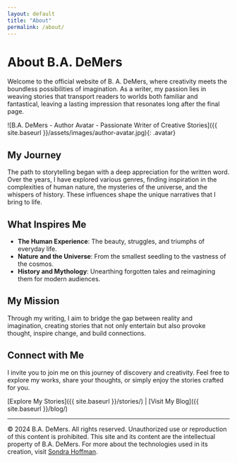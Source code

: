 ```yaml
---
layout: default
title: "About"
permalink: /about/
---
```


# About B.A. DeMers

Welcome to the official website of B. A. DeMers, where creativity meets the boundless possibilities of imagination. As a writer, my passion lies in weaving stories that transport readers to worlds both familiar and fantastical, leaving a lasting impression that resonates long after the final page.

![B.A. DeMers - Author Avatar - Passionate Writer of Creative Stories]({{ site.baseurl }}/assets/images/author-avatar.jpg){: .avatar}

## My Journey

The path to storytelling began with a deep appreciation for the written word. Over the years, I have explored various genres, finding inspiration in the complexities of human nature, the mysteries of the universe, and the whispers of history. These influences shape the unique narratives that I bring to life.

## What Inspires Me

- **The Human Experience**: The beauty, struggles, and triumphs of everyday life.
- **Nature and the Universe**: From the smallest seedling to the vastness of the cosmos.
- **History and Mythology**: Unearthing forgotten tales and reimagining them for modern audiences.

## My Mission

Through my writing, I aim to bridge the gap between reality and imagination, creating stories that not only entertain but also provoke thought, inspire change, and build connections.

## Connect with Me

I invite you to join me on this journey of discovery and creativity. Feel free to explore my works, share your thoughts, or simply enjoy the stories crafted for you.

[Explore My Stories]({{ site.baseurl }}/stories/) | [Visit My Blog]({{ site.baseurl }}/blog/)

---

&copy; 2024 B.A. DeMers. All rights reserved. Unauthorized use or reproduction of this content is prohibited. This site and its content are the intellectual property of B.A. DeMers. For more about the technologies used in its creation, visit [Sondra Hoffman](https://sondrahoffman.online).
